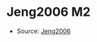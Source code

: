 <a name="material" />

# Jeng2006 M2
<script type="application/ld+json">
  {
    "@context": "https://schema.org/",
    "@type": "ChemicalSubstance",
    "http://purl.org/dc/terms/conformsTo":
      {
        "@type": "CreativeWork",
        "@id": "https://bioschemas.org/profiles/ChemicalSubstance/0.4-RELEASE/"
      },
    "@id": "https://egonw.github.io/nanowiki/nanowiki119.html#material",
    "name": "Jeng2006 M2",
    "sameAs": "http://127.0.0.1/mediawiki/index.php/Special:URIResolver/Jeng2006_M2"
  }
</script>


* Source: [Jeng2006](http://127.0.0.1/mediawiki/index.php/Special:URIResolver/Jeng2006)
